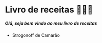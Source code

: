 # Livro de receitas :book::man_cook:



##### Olá, seja bem vindo ao meu livro de receitas 

- Strogonoff de Camarão



